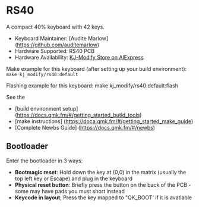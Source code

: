 # RS40
A compact 40% keyboard with 42 keys.

* Keyboard Maintainer: [Audite Marlow] (https://github.com/auditemarlow)
* Hardware Supported: RS40 PCB
* Hardware Availability: [KJ-Modify Store on AlExpress](https://www.aliexpress.us/item/3256803963501165.html)

Make example for this keyboard (after setting up your build environment):
`make kj_modify/rs40:default`

Flashing example for this keyboard: 
  make kj_modify/rs40:default:flash

See the 
* [build environment setup]
    (https://docs.qmk.fm/#/getting_started_butld_tools)
* [make instructions]
    (https://doca.qmk.fm/#/getting_started_make_guide)
* [Complete Newbs Guide] 
    (https://docs.qmk.fm/#/newbs)

## Bootloader
Enter the bootloader in 3 ways:

* **Bootmagic reset**: Hold down the key at (0,0) in the matrix (usually the top left key or Escape) and plug in the keyboard
* **Physical reset button**: Briefly press the button on the back of the PCB - some may have pads you must short instead
* **Keycode in layout**; Press the key mapped to "QK_BOOT' if it is avatlable

